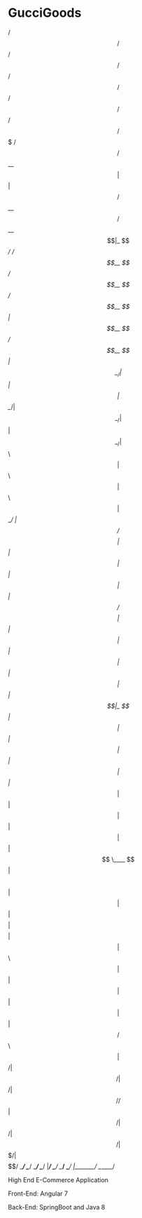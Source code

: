 # GucciGoods

  /$$$$$$  /$$   /$$  /$$$$$$   /$$$$$$  /$$$$$$        /$$$$$$   /$$$$$$   /$$$$$$  /$$$$$$$   /$$$$$$ 
 /$$__  $$| $$  | $$ /$$__  $$ /$$__  $$|_  $$_/       /$$__  $$ /$$__  $$ /$$__  $$| $$__  $$ /$$__  $$
| $$  \__/| $$  | $$| $$  \__/| $$  \__/  | $$        | $$  \__/| $$  \ $$| $$  \ $$| $$  \ $$| $$  \__/
| $$ /$$$$| $$  | $$| $$      | $$        | $$        | $$ /$$$$| $$  | $$| $$  | $$| $$  | $$|  $$$$$$ 
| $$|_  $$| $$  | $$| $$      | $$        | $$        | $$|_  $$| $$  | $$| $$  | $$| $$  | $$ \____  $$
| $$  \ $$| $$  | $$| $$    $$| $$    $$  | $$        | $$  \ $$| $$  | $$| $$  | $$| $$  | $$ /$$  \ $$
|  $$$$$$/|  $$$$$$/|  $$$$$$/|  $$$$$$/ /$$$$$$      |  $$$$$$/|  $$$$$$/|  $$$$$$/| $$$$$$$/|  $$$$$$/
 \______/  \______/  \______/  \______/ |______/       \______/  \______/  \______/ |_______/  \______/ 
                                                                                                        
High End E-Commerce Application

Front-End: Angular 7

Back-End: SpringBoot and Java 8